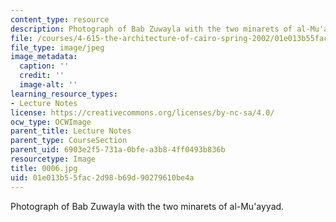 ```yaml
---
content_type: resource
description: Photograph of Bab Zuwayla with the two minarets of al-Mu'ayyad.
file: /courses/4-615-the-architecture-of-cairo-spring-2002/01e013b55fac2d98b69d90279610be4a_0006.jpg
file_type: image/jpeg
image_metadata:
  caption: ''
  credit: ''
  image-alt: ''
learning_resource_types:
- Lecture Notes
license: https://creativecommons.org/licenses/by-nc-sa/4.0/
ocw_type: OCWImage
parent_title: Lecture Notes
parent_type: CourseSection
parent_uid: 6903e2f5-731a-0bfe-a3b8-4ff0493b836b
resourcetype: Image
title: 0006.jpg
uid: 01e013b5-5fac-2d98-b69d-90279610be4a
---
```

Photograph of Bab Zuwayla with the two minarets of al-Mu'ayyad.